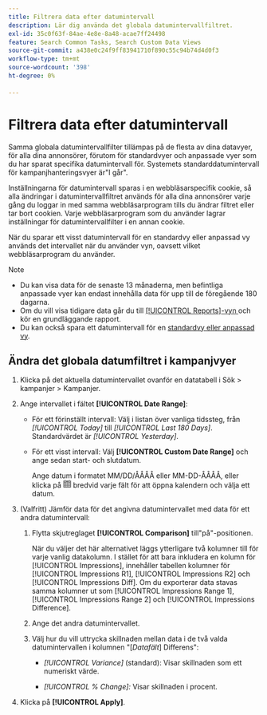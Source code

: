 ```yaml
---
title: Filtrera data efter datumintervall
description: Lär dig använda det globala datumintervallfiltret.
exl-id: 35c0f63f-84ae-4e8e-8a48-acae7ff24498
feature: Search Common Tasks, Search Custom Data Views
source-git-commit: a438e0c24f9ff83941710f890c55c94b74d4d0f3
workflow-type: tm+mt
source-wordcount: '398'
ht-degree: 0%

---
```


# Filtrera data efter datumintervall

<!-- The same in new UI and legacy CM views -->

Samma globala datumintervallfilter tillämpas på de flesta av dina datavyer, för alla dina annonsörer, förutom för standardvyer och anpassade vyer som du har sparat specifika datumintervall för. Systemets standarddatumintervall för kampanjhanteringsvyer är&quot;I går&quot;.

Inställningarna för datumintervall sparas i en webbläsarspecifik cookie, så alla ändringar i datumintervallfiltret används för alla dina annonsörer varje gång du loggar in med samma webbläsarprogram tills du ändrar filtret eller tar bort cookien. Varje webbläsarprogram som du använder lagrar inställningar för datumintervallfilter i en annan cookie.

När du sparar ett visst datumintervall för en standardvy eller anpassad vy används det intervallet när du använder vyn, oavsett vilket webbläsarprogram du använder.

>[!NOTE]
>
>* Du kan visa data för de senaste 13 månaderna, men befintliga anpassade vyer kan endast innehålla data för upp till de föregående 180 dagarna.
>* Om du vill visa tidigare data går du till [[!UICONTROL Reports]-vyn ](/help/search-social-commerce/reports/management/basic-advanced/basic-advanced-report-about.md) och kör en grundläggande rapport.
>* Du kan också spara ett datumintervall för en [standardvy eller anpassad vy](/help/search-social-commerce/common-tasks/data-views/custom-default-views-manage.md).

## Ändra det globala datumfiltret i kampanjvyer

1. Klicka på det aktuella datumintervallet ovanför en datatabell i Sök \> kampanjer \> Kampanjer.

1. Ange intervallet i fältet **[!UICONTROL Date Range]**:

   * För ett förinställt intervall: Välj i listan över vanliga tidssteg, från *[!UICONTROL Today]* till *[!UICONTROL Last 180 Days]*. Standardvärdet är *[!UICONTROL Yesterday]*.

   * För ett visst intervall: Välj **[!UICONTROL Custom Date Range]** och ange sedan start- och slutdatum.

     Ange datum i formatet MM/DD/ÅÅÅÅ eller MM-DD-ÅÅÅÅ, eller klicka på ![kalenderikonen](/help/search-social-commerce/assets/calendar.png "kalenderikonen") bredvid varje fält för att öppna kalendern och välja ett datum.

1. (Valfritt) Jämför data för det angivna datumintervallet med data för ett andra datumintervall:

   1. Flytta skjutreglaget **[!UICONTROL Comparison]** till&quot;på&quot;-positionen.

      När du väljer det här alternativet läggs ytterligare två kolumner till för varje vanlig datakolumn. I stället för att bara inkludera en kolumn för [!UICONTROL Impressions], innehåller tabellen kolumner för [!UICONTROL Impressions R1], [!UICONTROL Impressions R2] och [!UICONTROL Impressions Diff].  Om du exporterar data stavas samma kolumner ut som [!UICONTROL Impressions Range 1], [!UICONTROL Impressions Range 2] och [!UICONTROL Impressions Difference].

   1. Ange det andra datumintervallet.

   1. Välj hur du vill uttrycka skillnaden mellan data i de två valda datumintervallen i kolumnen &quot;\[_Datafält_\] Differens&quot;:

      * *[!UICONTROL Variance]* (standard): Visar skillnaden som ett numeriskt värde.

      * *[!UICONTROL % Change]:* Visar skillnaden i procent.

1. Klicka på **[!UICONTROL Apply]**.

